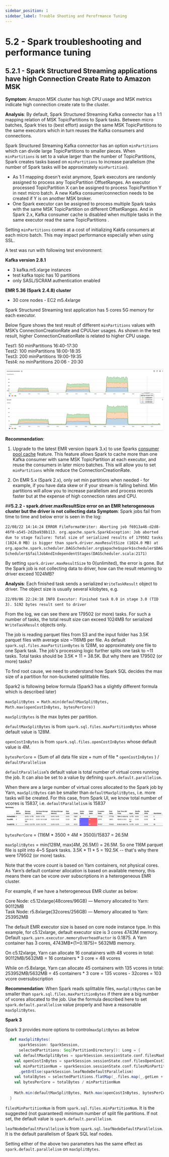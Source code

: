 ```yaml
---
sidebar_position: 1
sidebar_label: Trouble Shooting and Perofrmance Tuning
---
```


# 5.2 - Spark troubleshooting and performance tuning

## 5.2.1  -  Spark Structured Streaming applications have high Connection Create Rate to Amazon MSK

**Symptom**: Amazon MSK cluster has high CPU usage and MSK metrics indicate high connection create rate to the cluster.

**Analysis**: By default, Spark Structured Streaming Kafka connector has a 1:1 mapping relation of MSK TopicPartitions to Spark tasks. Between micro batches, Spark tries to (best effort) assign the same MSK TopicPartitions to the same executors which in turn reuses the Kafka consumers and connections. 

Spark Structured Streaming Kafka connector has an option `minPartitions` which can divide large TopicPartitions to smaller pieces. When `minPartitions` is set to a value larger than the number of TopicPartitions,  Spark creates tasks based on `minPartitions` to increase parallelism (the number of Spark tasks will be approximately `minPartition`). 

* As 1:1 mapping doesn't exist anymore, Spark executors are randomly assigned to process any TopicPartition OffsetRanges. An executor processed TopicPartition X can be assigned to process TopicPartition Y in next micro batch.  A new Kafka consumer/connection needs to be created if Y is on another MSK broker.
* One Spark executor can be assigned to process multiple Spark tasks with the same MSK TopicPartition on different OffsetRanges.  And in Spark 2.x, Kafka consumer cache is disabled when multiple tasks in the same executor read the same TopicPartitions . 

Setting `minPartitions` comes at a cost of initializing Kakfa consumers at each micro batch. This may impact performance especially when using SSL. 

A test was run with following test environment:

**Kafka version 2.8.1**

* 3 kafka.m5.xlarge instances
* test kafka topic has 10 partitions
* only SASL/SCRAM authentication enabled

**EMR 5.36 (Spark 2.4.8)  cluster**

* 30 core nodes - EC2 m5.4xlarge

Spark Structured Streaming test application has 5 cores 5G memory for each executor.

Below figure shows the test result of different `minPartitions` values with MSK’s ConnectionCreationRate and CPUUser usages. As shown in the test result, higher ConnectionCreationRate is related to higher CPU usage.

Test1: 50 minPartitions 16:40-17:30  
Test2: 100 minPartitions 18:00-18:35  
Test3: 200 minPartitions 19:00-19:35  
Test4: no minPartitions 20:06 - 20:30  

![ConnectionCreationRate](images/spark-tt-1.png)


**Recommendation**: 

1. Upgrade to the latest EMR version (spark 3.x) to use Sparks [consumer pool cache](https://spark.apache.org/docs/latest/structured-streaming-kafka-integration.html#consumer-caching) feature. This feature allows Spark to cache more than one Kafka consumer with same MSK TopicPartition at each executor, and reuse the consumers in later micro batches. This will allow you to set `minPartitions` while reduce the ConnectionCreationRate.

2. On EMR 5.x (Spark 2.x), only set min partitions when needed - for example, if you have data skew or if your stream is falling behind. Min partitions will allow you to increase parallelism and process records faster but at the expense of high connection rates and CPU.  


##**5.2.2 - spark.driver.maxResultSize error on an EMR heterogeneous cluster but the driver is not collecting data**
**Symptom**: Spark jobs fail from time to time and below error is seen in the log:

`
22/08/22 14:14:24 ERROR FileFormatWriter: Aborting job f6913a46-d2d8-46f0-a545-2d2ba938b113. org.apache.spark.SparkException: Job aborted due to stage failure: Total size of serialized results of 179502 tasks (1024.0 MB) is bigger than spark.driver.maxResultSize (1024.0 MB) at org.apache.spark.scheduler.DAGScheduler.org$apache$spark$scheduler$DAGScheduler$$failJobAndIndependentStages(DAGScheduler.scala:2171)
`

By setting `spark.driver.maxResultSize` to 0(unlimited), the error is gone.  But the Spark job is not collecting data to driver, how can the result returning to driver exceed 1024MB? 

**Analysis**:  Each finished task sends a serialized `WriteTaskResult` object to driver. The object size is usually several kilobytes, e.g.

`22/09/06 22:24:18 INFO Executor: Finished task 0.0 in stage 3.0 (TID 3). 5192 bytes result sent to driver`

From the log, we can see there are 179502 (or more) tasks. For such a number of tasks, the total result size can exceed 1024MB for serialized `WriteTaskResult` objects only.

The job is reading parquet files from S3 and the input folder has 3.5K parquet files with average size ~116MB per file. As default `spark.sql.files.maxPartitionBytes` is 128M, so approximately one file to one Spark task.  The job's processing logic further splits one task to ~11 tasks. Total tasks should be 3.5K * 11 = 38.5K. But why there are 179502 (or more) tasks?

To find root cause, we need to understand how Spark SQL decides the max size of a partition for non-bucketed splittable files.

Spark2 is following below formula (Spark3 has a slightly different formula which is described later)

`maxSplitBytes = Math.min(defaultMaxSplitBytes, Math.max(openCostInBytes, bytesPerCore))`

`maxSplitBytes` is the max bytes per partition.

`defaultMaxSplitBytes` is from `spark.sql.files.maxPartitionBytes` whose default value is 128M.

`openCostInBytes`  is from `spark.sql.files.openCostInBytes` whose default value is 4M.

`bytesPerCore` = (Sum of all data file size + num of file * `openCostInBytes` ) / `defaultParallelism`

`defaultParallelism`’s default value is total number of virtual cores running the job.  It can also be set to a value by defining `spark.default.parallelism`.

When there are a large number of virtual cores allocated to the Spark job by Yarn, `maxSplitBytes` can be smaller than `defaultMaxSplitBytes`, i.e. more tasks will be created.  For this case, from Spark UI, we know total number of vcores is 15837, i.e. `defaultParallelism` is 15837
![SparkUITotalCores](images/spark-tt-2.png)

`bytesPerCore` = (116M * 3500 + 4M * 3500)/15837 = 26.5M

`maxSplitBytes` = min(128M, max(4M, 26.5M)) = 26.5M.  So one 116M parquet file is split into 4~5 Spark tasks.  3.5K * 11 * 5 = 192.5K -- that's why there were 179502 (or more) tasks.

Note that the vcore count is based on Yarn containers, not physical cores.  As Yarn’s default container allocation is based on available memory, this means there can be vcore over subscriptions in a heterogeneous EMR cluster.

For example, if we have a heterogeneous EMR cluster as below:

Core Node: c5.12xlarge(48cores/96GB) — Memory allocated to Yarn: 90112MB  
Task Node: r5.8xlarge(32cores/256GB) — Memory allocated to Yarn: 253952MB

The default EMR executor size is based on core node instance type. In this example, for c5.12xlarge, default executor size is 3 cores 4743M memory. Default `spark.yarn.executor.memoryOverheadFactor` is 0.1875.  A Yarn container has 3 cores, 4743MB*(1+0.1875)= 5632MB memory.

On c5.12xlarge, Yarn can allocate 16 conatainers with 48 vcores in total:  
90112MB/5632MB = 16 containers * 3 core = 48 vcores

While on r5.8xlarge, Yarn can allocate 45 containers with 135 vcores in total:  
253952MB/5632MB = 45 containers * 3 core = 135 vcores - 32cores = 103 vcore oversubscription

**Recommendation**: When Spark reads splittable files, `maxSplitBytes` can be smaller than `spark.sql.files.maxPartitionBytes` if there are a big number of vcores allocated to the job.  Use the formula described here to set `spark.default.parallelism` value properly and have a reasonable `maxSplitBytes`. 


**Spark 3**

Spark 3 provides more options to control`maxSplitBytes` as below 

```scala
  def maxSplitBytes(
      sparkSession: SparkSession,
      selectedPartitions: Seq[PartitionDirectory]): Long = {
    val defaultMaxSplitBytes = sparkSession.sessionState.conf.filesMaxPartitionBytes
    val openCostInBytes = sparkSession.sessionState.conf.filesOpenCostInBytes
    val minPartitionNum = sparkSession.sessionState.conf.filesMinPartitionNum
      .getOrElse(sparkSession.leafNodeDefaultParallelism)
    val totalBytes = selectedPartitions.flatMap(_.files.map(_.getLen + openCostInBytes)).sum
    val bytesPerCore = totalBytes / minPartitionNum

    Math.min(defaultMaxSplitBytes, Math.max(openCostInBytes, bytesPerCore))
  }
```

`filesMinPartitionNum` is from `spark.sql.files.minPartitionNum`. It is the suggested (not guaranteed) minimum number of split file partitions. If not set, the default value is `spark.default.parallelism`.

`leafNodeDefaultParallelism` is from `spark.sql.leafNodeDefaultParallelism`. It is the default parallelism of Spark SQL leaf nodes.

Setting either of the above two parameters has the same effect as `spark.default.parallelism` on `maxSplitBytes`.


